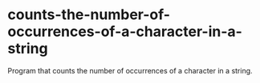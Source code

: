 # counts-the-number-of-occurrences-of-a-character-in-a-string
Program that counts the number of occurrences of a character in a string.
